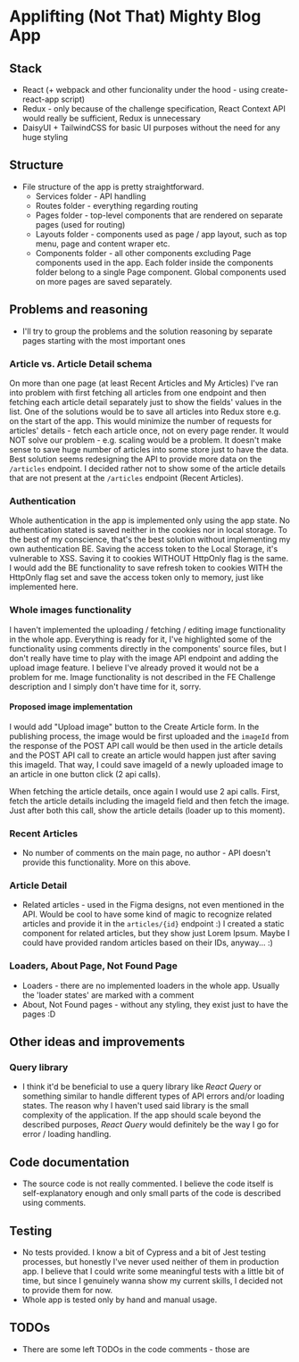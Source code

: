 # Applifting (Not That) Mighty Blog App

## Stack

* React (+ webpack and other funcionality under the hood - using create-react-app script)
* Redux - only because of the challenge specification, React Context API would really be sufficient, Redux is unnecessary
* DaisyUI + TailwindCSS for basic UI purposes without the need for any huge styling

## Structure

* File structure of the app is pretty straightforward.
    * Services folder - API handling
    * Routes folder - everything regarding routing
    * Pages folder - top-level components that are rendered on separate pages (used for routing)
    * Layouts folder - components used as page / app layout, such as top menu, page and content wraper etc.
    * Components folder - all other components excluding Page components used in the app. Each folder inside the components folder belong to a single Page component. Global components used on more pages are saved separately.

## Problems and reasoning

* I'll try to group the problems and the solution reasoning by separate pages starting with the most important ones

### Article vs. Article Detail schema

On more than one page (at least Recent Articles and My Articles) I've ran into problem with first fetching all articles from one endpoint and then fetching each article detail separately just to show the fields' values in the list. One of the solutions would be to save all articles into Redux store e.g. on the start of the app. This would minimize the number of requests for articles' details - fetch each article once, not on every page render. It would NOT solve our problem - e.g. scaling would be a problem. It doesn't make sense to save huge number of articles into some store just to have the data. Best solution seems redesigning the API to provide more data on the `/articles` endpoint. I decided rather not to show some of the article details that are not present at the `/articles` endpoint (Recent Articles).

### Authentication

Whole authentication in the app is implemented only using the app state. No authentication stated is saved neither in the cookies nor in local storage. To the best of my conscience, that's the best solution without implementing my own authentication BE. Saving the access token to the Local Storage, it's vulnerable to XSS. Saving it to cookies WITHOUT HttpOnly flag is the same. I would add the BE functionality to save refresh token to cookies WITH the HttpOnly flag set and save the access token only to memory, just like implemented here.

### Whole images functionality

I haven't implemented the uploading / fetching / editing image functionality in the whole app. Everything is ready for it, I've highlighted some of the functionality using comments directly in the components' source files, but I don't really have time to play with the image API endpoint and adding the upload image feature. I believe I've already proved it would not be a problem for me. Image functionality is not described in the FE Challenge description and I simply don't have time for it, sorry.

#### Proposed image implementation

I would add "Upload image" button to the Create Article form. In the publishing process, the image would be first uploaded and the `imageId` from the response of the POST API call would be then used in the article details and the POST API call to create an article would happen just after saving this imageId. That way, I could save imageId of a newly uploaded image to an article in one button click (2 api calls).

When fetching the article details, once again I would use 2 api calls. First, fetch the article details including the imageId field and then fetch the image. Just after both this call, show the article details (loader up to this moment).

### Recent Articles

* No number of comments on the main page, no author - API doesn't provide this functionality. More on this above.

### Article Detail

* Related articles - used in the Figma designs, not even mentioned in the API. Would be cool to have some kind of magic to recognize related articles and provide it in the `articles/{id}` endpoint :) I created a static component for related articles, but they show just Lorem Ipsum. Maybe I could have provided random articles based on their IDs, anyway... :)

### Loaders, About Page, Not Found Page

* Loaders - there are no implemented loaders in the whole app. Usually the 'loader states' are marked with a comment
* About, Not Found pages - without any styling, they exist just to have the pages :D

## Other ideas and improvements

### Query library

* I think it'd be beneficial to use a query library like *React Query* or something similar to handle different types of API errors and/or loading states. The reason why I haven't used said library is the small complexity of the application. If the app should scale beyond the described purposes, *React Query* would definitely be the way I go for error / loading handling.

## Code documentation

* The source code is not really commented. I believe the code itself is self-explanatory enough and only small parts of the code is described using comments.

## Testing

* No tests provided. I know a bit of Cypress and a bit of Jest testing processes, but honestly I've never used neither of them in production app. I believe that I could write some meaningful tests with a little bit of time, but since I genuinely wanna show my current skills, I decided not to provide them for now.
* Whole app is tested only by hand and manual usage.

## TODOs

* There are some left TODOs in the code comments - those are
